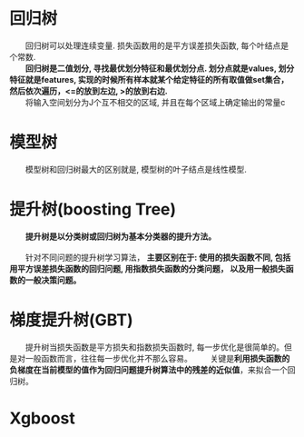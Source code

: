 # 回归树
&emsp;&emsp;回归树可以处理连续变量. 损失函数用的是平方误差损失函数, 每个叶结点是个常数.  
&emsp;&emsp;**回归树是二值划分, 寻找最优划分特征和最优划分点. 划分点就是values, 划分特征就是features, 实现的时候所有样本就某个给定特征的所有取值做set集合，然后依次遍历，<=的放到左边, >的放到右边.**  
&emsp;&emsp;将输入空间划分为J个互不相交的区域, 并且在每个区域上确定输出的常量c

# 模型树
&emsp;&emsp;模型树和回归树最大的区别就是, 模型树的叶子结点是线性模型. 

# 提升树(boosting Tree)
&emsp;&emsp;**提升树是以分类树或回归树为基本分类器的提升方法。**  
&emsp;&emsp;  
&emsp;&emsp;针对不同问题的提升树学习算法， **主要区别在于: 使用的损失函数不同, 包括用平方误差损失函数的回归问题, 用指数损失函数的分类问题， 以及用一般损失函数的一般决策问题。**

# 梯度提升树(GBT)
&emsp;&emsp;提升树当损失函数是平方损失和指数损失函数时, 每一步优化是很简单的。但是对一般函数而言，往往每一步优化并不那么容易。
&emsp;&emsp;关键是**利用损失函数的负梯度在当前模型的值作为回归问题提升树算法中的残差的近似值**，来拟合一个回归树。

# Xgboost
